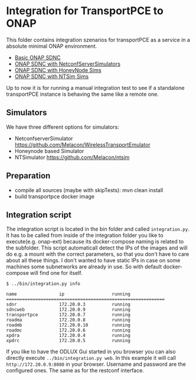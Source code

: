 # Integration for TransportPCE to ONAP

This folder contains integration szenarios for transportPCE as a service in a absolute minimal ONAP environment. 


 * [Basic ONAP SDNC](onap/README.md)
 * [ONAP SDNC with NetconfServerSimulators](onap-ext/README.md)
 * [ONAP SDNC with HoneyNode Sims](onap-ext2/README.md)
 * [ONAP SDNC with NTSim Sims](onap-ext3/README.md)
 
Up to now it is for running a manual integration test to see if a standalone transportPCE instance is behaving the same like a remote one.

## Simulators

We have three different options for simulators:

 * NetconfserverSimulator https://github.com/Melacon/WirelessTransportEmulator
 * Honeynode based Simulator
 * NTSimulator https://github.com/Melacon/ntsim

## Preparation

 * compile all sources (maybe with skipTests): mvn clean install
 * build transportpce docker image

## Integration script

The integration script is located in the bin folder and called ```integration.py```. It has to be called from inside of the integration folder you like to execute(e.g. onap-ext) because its docker-compose naming is related to the subfolder. This script automaticall detect the IPs of the images and will do e.g. a mount with the correct parameters, so that you don't have to care about all these things. I don't wanted to have static IPs in case on some machines some subnetworks are already in use. So with default docker-compose will find one for itself.

```
$ ../bin/integration.py info

name                ip                  running
============================================================
sdnr                172.20.0.3          running
sdncweb             172.20.0.9          running
transportpce        172.20.0.7          running
roadma              172.20.0.8          running
roadmb              172.20.0.10         running
roadmc              172.20.0.6          running
xpdra               172.20.0.4          running
xpdrc               172.20.0.5          running
```

If you like to have the ODLUX Gui started in you browser you can also directly execute ```../bin/integration.py web```. In this example it will call ```http://172.20.0.9:8080``` in your browser. Username and password are the configured ones. The same as for the restconf interface.




